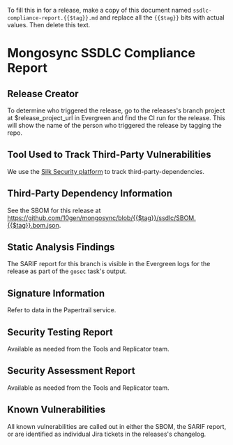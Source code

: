 To fill this in for a release, make a copy of this document named
`ssdlc-compliance-report.{{$tag}}.md` and replace all the `{{$tag}}` bits with actual values. Then
delete this text.

# Mongosync SSDLC Compliance Report

## Release Creator

To determine who triggered the release, go to the releases's branch project at $release_project_url
in Evergreen and find the CI run for the release. This will show the name of the person who
triggered the release by tagging the repo.

## Tool Used to Track Third-Party Vulnerabilities

We use the [Silk Security platform](https://www.silk.security/) to track third-party-dependencies.

## Third-Party Dependency Information

See the SBOM for this release at
https://github.com/10gen/mongosync/blob/{{$tag}}/ssdlc/SBOM.{{$tag}}.bom.json.

## Static Analysis Findings

The SARIF report for this branch is visible in the Evergreen logs for the release as part of the
`gosec` task's output.

## Signature Information

Refer to data in the Papertrail service.

## Security Testing Report

Available as needed from the Tools and Replicator team.

## Security Assessment Report

Available as needed from the Tools and Replicator team.

## Known Vulnerabilities

All known vulnerabilities are called out in either the SBOM, the SARIF report, or are identified as
individual Jira tickets in the releases's changelog.
